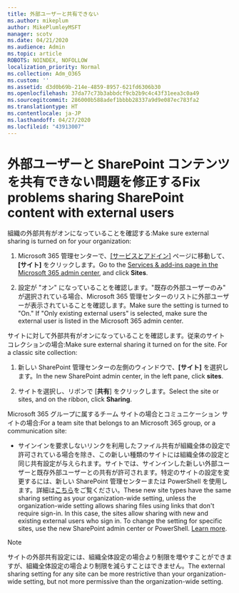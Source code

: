 ```yaml
---
title: 外部ユーザーと共有できない
ms.author: mikeplum
author: MikePlumleyMSFT
manager: scotv
ms.date: 04/21/2020
ms.audience: Admin
ms.topic: article
ROBOTS: NOINDEX, NOFOLLOW
localization_priority: Normal
ms.collection: Adm_O365
ms.custom: ''
ms.assetid: d3d0b69b-214e-4859-8957-621fd6306b30
ms.openlocfilehash: 37da77c73b3abbdcf9cb2b9c4c43f31eea3c0a49
ms.sourcegitcommit: 286000b588adef1bbbb28337a9d9e087ec783fa2
ms.translationtype: HT
ms.contentlocale: ja-JP
ms.lasthandoff: 04/27/2020
ms.locfileid: "43913007"
---
```

# <a name="fix-problems-sharing-sharepoint-content-with-external-users"></a><span data-ttu-id="82c48-102">外部ユーザーと SharePoint コンテンツを共有できない問題を修正する</span><span class="sxs-lookup"><span data-stu-id="82c48-102">Fix problems sharing SharePoint content with external users</span></span>

<span data-ttu-id="82c48-103">組織の外部共有がオンになっていることを確認する:</span><span class="sxs-lookup"><span data-stu-id="82c48-103">Make sure external sharing is turned on for your organization:</span></span>
  
1. <span data-ttu-id="82c48-104">Microsoft 365 管理センターで、[[サービスとアドイン]](https://portal.office.com/adminportal/home#/Settings/ServicesAndAddIns) ページに移動して、**[サイト]** をクリックします。</span><span class="sxs-lookup"><span data-stu-id="82c48-104">Go to the [Services &amp; add-ins page in the Microsoft 365 admin center](https://portal.office.com/adminportal/home#/Settings/ServicesAndAddIns), and click **Sites**.</span></span>
    
2. <span data-ttu-id="82c48-p101">設定が "オン" になっていることを確認します。"既存の外部ユーザーのみ" が選択されている場合、Microsoft 365 管理センターのリストに外部ユーザーが表示されていることを確認します。</span><span class="sxs-lookup"><span data-stu-id="82c48-p101">Make sure the setting is turned to "On." If "Only existing external users" is selected, make sure the external user is listed in the Microsoft 365 admin center.</span></span>
    
<span data-ttu-id="82c48-p102">サイトに対して外部共有がオンになっていることを確認します。従来のサイト コレクションの場合:</span><span class="sxs-lookup"><span data-stu-id="82c48-p102">Make sure external sharing it turned on for the site. For a classic site collection:</span></span>
  
1. <span data-ttu-id="82c48-109">新しい SharePoint 管理センターの左側のウィンドウで、**[サイト]** を選択します。</span><span class="sxs-lookup"><span data-stu-id="82c48-109">In the new SharePoint admin center, in the left pane, click **sites**.</span></span>
    
2. <span data-ttu-id="82c48-110">サイトを選択し、リボンで [**共有**] をクリックします。</span><span class="sxs-lookup"><span data-stu-id="82c48-110">Select the site or sites, and on the ribbon, click **Sharing**.</span></span>
    
<span data-ttu-id="82c48-111">Microsoft 365 グループに属するチーム サイトの場合とコミュニケーション サイトの場合:</span><span class="sxs-lookup"><span data-stu-id="82c48-111">For a team site that belongs to an Microsoft 365 group, or a communication site:</span></span>
  
- <span data-ttu-id="82c48-p103">サインインを要求しないリンクを利用したファイル共有が組織全体の設定で許可されている場合を除き、この新しい種類のサイトには組織全体の設定と同じ共有設定が与えられます。サイトでは、サインインした新しい外部ユーザーと既存外部ユーザーとの共有が許可されます。特定のサイトの設定を変更するには、新しい SharePoint 管理センターまたは PowerShell を使用します。詳細は[こちら](https://go.microsoft.com/fwlink/?linkid=871863)をご覧ください。</span><span class="sxs-lookup"><span data-stu-id="82c48-p103">These new site types have the same sharing setting as your organization-wide setting, unless the organization-wide setting allows sharing files using links that don't require sign-in. In this case, the sites allow sharing with new and existing external users who sign in. To change the setting for specific sites, use the new SharePoint admin center or PowerShell. [Learn more](https://go.microsoft.com/fwlink/?linkid=871863).</span></span>
    
> [!NOTE]
> <span data-ttu-id="82c48-116">サイトの外部共有設定には、組織全体設定の場合より制限を増やすことができますが、組織全体設定の場合より制限を減らすことはできません。</span><span class="sxs-lookup"><span data-stu-id="82c48-116">The external sharing setting for any site can be more restrictive than your organization-wide setting, but not more permissive than the organization-wide setting.</span></span> 
  

